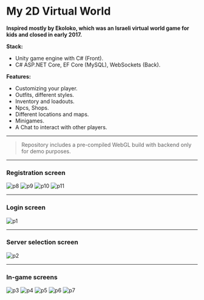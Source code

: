 # My 2D Virtual World

**Inspired mostly by Ekoloko, which was an Israeli virtual world game for kids and closed in early 2017.**

**Stack:**
- Unity game engine with C# (Front).
- C# ASP.NET Core, EF Core (MySQL), WebSockets (Back).

**Features:**
- Customizing your player.
- Outfits, different styles.
- Inventory and loadouts.
- Npcs, Shops.
- Different locations and maps.
- Minigames.
- A Chat to interact with other players.
***
> Repository includes a pre-compiled WebGL build with backend only for demo purposes.
***

### Registration screen ###
![p8](https://user-images.githubusercontent.com/87533517/170724485-0961de5b-1645-4782-9575-0af258c55ef2.png)
![p9](https://user-images.githubusercontent.com/87533517/170724532-ec8bb9ab-cd98-4c7f-80ff-bf27d9a0a44e.png)
![p10](https://user-images.githubusercontent.com/87533517/170724569-b957883c-8f92-4c2f-9e1d-d759dab619fe.png)
![p11](https://user-images.githubusercontent.com/87533517/170724599-2c569eff-f6eb-4c7b-9762-c56ad2153b81.png)
***
### Login screen ###
![p1](https://user-images.githubusercontent.com/87533517/170724631-947135ea-0d47-4a3a-bbd6-7b3d4a91d159.png)
***
### Server selection screen ###
![p2](https://user-images.githubusercontent.com/87533517/170724637-d7247620-5926-4756-bac0-ae2cb8ea540b.png)
***
### In-game screens ###
![p3](https://user-images.githubusercontent.com/87533517/170724663-70f1a6e5-4640-4633-bcac-0bb7d7e47684.png)
![p4](https://user-images.githubusercontent.com/87533517/170724705-73af8ccd-8b15-472c-9eb4-cc8479929bb8.png)
![p5](https://user-images.githubusercontent.com/87533517/170724727-db35c7da-90f2-484e-9ad1-bcc37824460c.png)
![p6](https://user-images.githubusercontent.com/87533517/170724762-921de2fd-97ad-4b48-ba7d-04ea499bd460.png)
![p7](https://user-images.githubusercontent.com/87533517/170724774-4fcb8d65-d6dd-41b5-828b-0d9bc284d25b.png)
